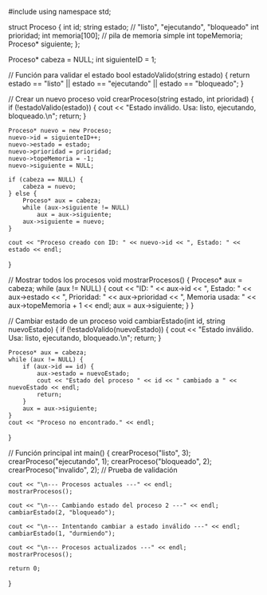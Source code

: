 #include <iostream>
using namespace std;

struct Proceso {
    int id;
    string estado; // "listo", "ejecutando", "bloqueado"
    int prioridad;
    int memoria[100]; // pila de memoria simple
    int topeMemoria;
    Proceso* siguiente;
};

Proceso* cabeza = NULL;
int siguienteID = 1;

// Función para validar el estado
bool estadoValido(string estado) {
    return estado == "listo" || estado == "ejecutando" || estado == "bloqueado";
}

// Crear un nuevo proceso
void crearProceso(string estado, int prioridad) {
    if (!estadoValido(estado)) {
        cout << "Estado inválido. Usa: listo, ejecutando, bloqueado.\n";
        return;
    }

    Proceso* nuevo = new Proceso;
    nuevo->id = siguienteID++;
    nuevo->estado = estado;
    nuevo->prioridad = prioridad;
    nuevo->topeMemoria = -1;
    nuevo->siguiente = NULL;

    if (cabeza == NULL) {
        cabeza = nuevo;
    } else {
        Proceso* aux = cabeza;
        while (aux->siguiente != NULL)
            aux = aux->siguiente;
        aux->siguiente = nuevo;
    }

    cout << "Proceso creado con ID: " << nuevo->id << ", Estado: " << estado << endl;
}

// Mostrar todos los procesos
void mostrarProcesos() {
    Proceso* aux = cabeza;
    while (aux != NULL) {
        cout << "ID: " << aux->id
             << ", Estado: " << aux->estado
             << ", Prioridad: " << aux->prioridad
             << ", Memoria usada: " << aux->topeMemoria + 1 << endl;
        aux = aux->siguiente;
    }
}

// Cambiar estado de un proceso
void cambiarEstado(int id, string nuevoEstado) {
    if (!estadoValido(nuevoEstado)) {
        cout << "Estado inválido. Usa: listo, ejecutando, bloqueado.\n";
        return;
    }

    Proceso* aux = cabeza;
    while (aux != NULL) {
        if (aux->id == id) {
            aux->estado = nuevoEstado;
            cout << "Estado del proceso " << id << " cambiado a " << nuevoEstado << endl;
            return;
        }
        aux = aux->siguiente;
    }
    cout << "Proceso no encontrado." << endl;
}

// Función principal
int main() {
    crearProceso("listo", 3);
    crearProceso("ejecutando", 1);
    crearProceso("bloqueado", 2);
    crearProceso("invalido", 2);  // Prueba de validación

    cout << "\n--- Procesos actuales ---" << endl;
    mostrarProcesos();

    cout << "\n--- Cambiando estado del proceso 2 ---" << endl;
    cambiarEstado(2, "bloqueado");

    cout << "\n--- Intentando cambiar a estado inválido ---" << endl;
    cambiarEstado(1, "durmiendo");

    cout << "\n--- Procesos actualizados ---" << endl;
    mostrarProcesos();

    return 0;
}


